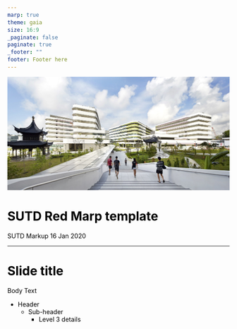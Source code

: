 ```yaml
---
marp: true
theme: gaia
size: 16:9
_paginate: false
paginate: true
_footer: ""
footer: Footer here
---
```


<!-- SUTD Red Marp template by SUTD Markup -->

<!-- _backgroundColor: white -->
<!-- _class: title -->

![bg](images/sutd.jpg)

# SUTD Red Marp template

SUTD Markup
16 Jan 2020

---

<style>

h1, h2, h3, h4, h5 {
    color: #000000;
}

li {
    color: #000000 !important;
}

p {
    color: #000000 !important;
}

section {
    width: 1280px;
    height: 720px;
    background-image: url("images/SUTD-red.png");
    background-size: cover;
    text-align: left;
    position: relative;
}

section.title h1{
    text-align: center !important;
}

section.title p{
    text-align: center !important;
}

section.slide h1 {
    color: #ffffff !important;
}

section.imgleft h1 {
    text-align: center;
    top: -30px;
    font-size: 40px;
    color: #000000;
}

section::after {
    color: #ffffff !important;
    content: attr(data-marpit-pagination) !important;
    position: absolute !important;
    left: 1200px !important;
    top: 660px !important;
    font-size: 20px !important;
}

footer {
    color: #ffffff !important;
    text-align: center !important;
    position: absolute !important;
    top: 660px !important;
    font-size: 20px !important;
}

</style>
<!-- class: slide -->

# Slide title

Body Text

- Header
  - Sub-header
    - Level 3 details
